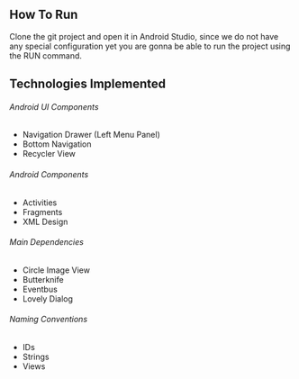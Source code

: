 
## How To Run

Clone the git project and open it in Android Studio, since we do not have any special configuration yet you are gonna be able to run the project using the RUN command.

## Technologies Implemented

###### Android UI Components

* Navigation Drawer (Left Menu Panel)
* Bottom Navigation
* Recycler View

###### Android Components

* Activities
* Fragments
* XML Design

###### Main Dependencies

* Circle Image View
* Butterknife
* Eventbus
* Lovely Dialog

###### Naming Conventions

* IDs
* Strings
* Views